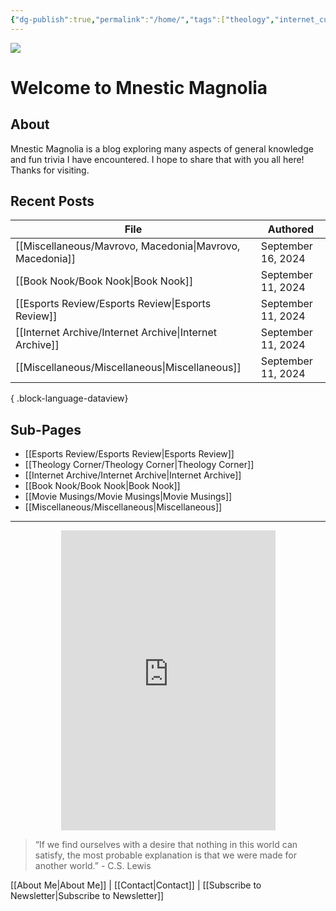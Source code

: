 ```yaml
---
{"dg-publish":true,"permalink":"/home/","tags":["theology","internet_culture","books","movies","miscellaneous","esports","gardenEntry"]}
---
```


![](https://i.imgur.com/Gwb8h2a.jpeg)
# Welcome to Mnestic Magnolia
## About
Mnestic Magnolia is a blog exploring many aspects of general knowledge and fun trivia I have encountered. I hope to share that with you all here! Thanks for visiting. 
## Recent Posts

| File                                                        | Authored           |
| ----------------------------------------------------------- | ------------------ |
| [[Miscellaneous/Mavrovo, Macedonia\|Mavrovo, Macedonia]] | September 16, 2024 |
| [[Book Nook/Book Nook\|Book Nook]]                       | September 11, 2024 |
| [[Esports Review/Esports Review\|Esports Review]]        | September 11, 2024 |
| [[Internet Archive/Internet Archive\|Internet Archive]]  | September 11, 2024 |
| [[Miscellaneous/Miscellaneous\|Miscellaneous]]           | September 11, 2024 |

{ .block-language-dataview}
## Sub-Pages

- [[Esports Review/Esports Review\|Esports Review]]
- [[Theology Corner/Theology Corner\|Theology Corner]]
- [[Internet Archive/Internet Archive\|Internet Archive]]
- [[Book Nook/Book Nook\|Book Nook]]
- [[Movie Musings/Movie Musings\|Movie Musings]]
- [[Miscellaneous/Miscellaneous\|Miscellaneous]]

---

<div style="display: flex; justify-content: center;">
  <iframe src="https://i.giphy.com/media/v1.Y2lkPTc5MGI3NjExaWRla25sNDhkNW00MXNyeTgzY3Z1NnlqdmszZjVsYTc4amRrdWtiZyZlcD12MV9pbnRlcm5hbF9naWZfYnlfaWQmY3Q9Zw/ayBZf3xVtT74Q/giphy.gif" 
          width="343" height="480" frameBorder="0" allowFullScreen></iframe>
</div>

> “If we find ourselves with a desire that nothing in this world can satisfy, the most probable explanation is that we were made for another world.” - C.S. Lewis

[[About Me\|About Me]] | [[Contact\|Contact]] | [[Subscribe to Newsletter\|Subscribe to Newsletter]]